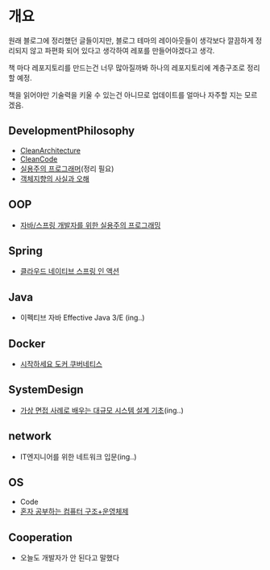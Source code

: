 # 개요

원래 블로그에 정리했던 글들이지만, 블로그 테마의 레이아웃들이 생각보다 깔끔하게 정리되지 않고 파편화 되어 있다고 생각하여 레포를 만들어야겠다고 생각.

책 마다 레포지토리를 만드는건 너무 많아질까봐 하나의 레포지토리에 계층구조로 정리할 예정.

책을 읽어야만 기술력을 키울 수 있는건 아니므로 업데이트를 얼마나 자주할 지는 모르겠음.



## DevelopmentPhilosophy

- [CleanArchitecture](./DevelopmentPhilosophy/CleanArchitecture/)
- [CleanCode](./DevelopmentPhilosophy/CleanCode/)
- [실용주의 프로그래머](./DevelopmentPhilosophy/객체지향의사실과오해/)(정리 필요)
- [객체지향의 사실과 오해](./DevelopmentPhilosophy/객체지향의사실과오해/)

## OOP

- [자바/스프링 개발자를 위한 실용주의 프로그래밍](./Spring/자바-스프링%20개발자를%20위한%20실용주의%20프로그래밍)

## Spring
- [클라우드 네이티브 스프링 인 액션](./spring/클라우드%20네이티브%20스프링%20인%20액션)

## Java

- 이펙티브 자바 Effective Java 3/E (ing..)


## Docker

- [시작하세요 도커 쿠버네티스](./Docker/시작하세요-도커쿠버네티스/)

## SystemDesign

- [가상 면접 사례로 배우는 대규모 시스템 설계 기초](./SystemDesign/가상%20면접%20사례로%20배우는%20대규모%20시스템%20설계%20기초/)(ing..)


## network

- IT엔지니어를 위한 네트워크 입문(ing..)

## OS

- Code
- [혼자 공부하는 컴퓨터 구조+운영체제](./OS/혼자%20공부하는%20컴퓨터%20구조+운영체제/readme.md)


## Cooperation

- 오늘도 개발자가 안 된다고 말했다
